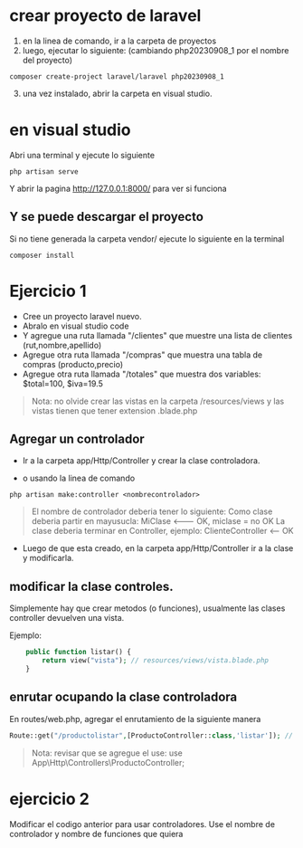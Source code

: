# crear proyecto de laravel
1) en la linea de comando, ir a la carpeta de proyectos
2) luego, ejecutar lo siguiente: (cambiando php20230908_1 por el nombre del proyecto)

```
composer create-project laravel/laravel php20230908_1
```

3) una vez instalado, abrir la carpeta en visual studio.

# en visual studio
Abri una terminal y ejecute lo siguiente

```
php artisan serve
```

Y abrir la pagina http://127.0.0.1:8000/ para ver si funciona

## Y se puede descargar el proyecto
Si no tiene generada la carpeta vendor/ ejecute lo siguiente en la terminal

```
composer install
```

# Ejercicio 1

* Cree un proyecto laravel nuevo.
* Abralo en visual studio code
* Y agregue una ruta llamada "/clientes" que muestre una lista de clientes (rut,nombre,apellido)
* Agregue otra ruta llamada "/compras" que muestra una tabla de compras (producto,precio)
* Agregue otra ruta llamada "/totales" que muestra dos variables: $total=100, $iva=19.5

> Nota: no olvide crear las vistas en la carpeta /resources/views y las vistas tienen que tener extension .blade.php

## Agregar un controlador

* Ir a la carpeta app/Http/Controller y crear la clase controladora.

* o usando la linea de comando

```
php artisan make:controller <nombrecontrolador>
```

> El nombre de controlador deberia tener lo siguiente:
> Como clase deberia partir en mayusucla: MiClase  <--- OK, miclase = no OK
> La clase deberia terminar en Controller, ejemplo: ClienteController <-- OK


* Luego de que esta creado, en la carpeta app/Http/Controller ir a la clase y modificarla.

## modificar la clase controles.

Simplemente hay que crear metodos (o funciones), usualmente las clases controller devuelven una vista.

Ejemplo:
```php
    public function listar() {
        return view("vista"); // resources/views/vista.blade.php
    }
```

## enrutar ocupando la clase controladora

En routes/web.php, agregar el enrutamiento de la siguiente manera

```php
Route::get("/productolistar",[ProductoController::class,'listar']); // indicar la clase y la funcionb
```

> Nota: revisar que se agregue el use: use App\Http\Controllers\ProductoController;

# ejercicio 2

Modificar el codigo anterior para usar controladores. Use el nombre de controlador y nombre de funciones que quiera

